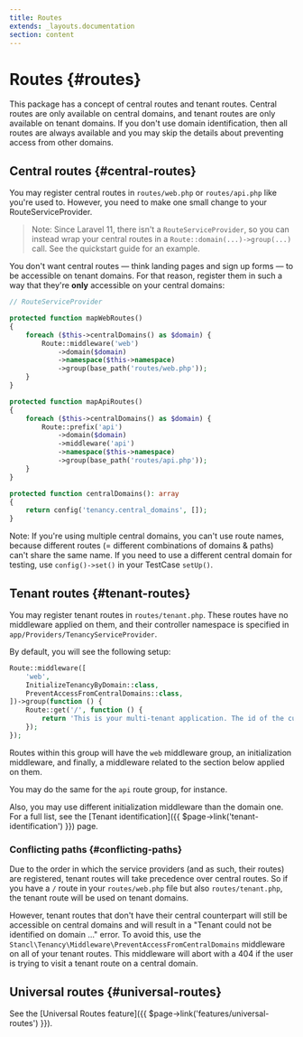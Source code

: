 ```yaml
---
title: Routes
extends: _layouts.documentation
section: content
---
```


# Routes {#routes}

This package has a concept of central routes and tenant routes. Central routes are only available on central domains, and tenant routes are only available on tenant domains. If you don't use domain identification, then all routes are always available and you may skip the details about preventing access from other domains.

## Central routes {#central-routes}

You may register central routes in `routes/web.php` or `routes/api.php` like you're used to. However, you need to make one small change to your RouteServiceProvider.

> Note: Since Laravel 11, there isn't a `RouteServiceProvider`, so you can instead wrap your central routes in a `Route::domain(...)->group(...)` call. See the quickstart guide for an example.

You don't want central routes — think landing pages and sign up forms — to be accessible on tenant domains. For that reason, register them in such a way that they're **only** accessible on your central domains:

```php
// RouteServiceProvider

protected function mapWebRoutes()
{
    foreach ($this->centralDomains() as $domain) {
        Route::middleware('web')
            ->domain($domain)
            ->namespace($this->namespace)
            ->group(base_path('routes/web.php'));
    }
}

protected function mapApiRoutes()
{
    foreach ($this->centralDomains() as $domain) {
        Route::prefix('api')
            ->domain($domain)
            ->middleware('api')
            ->namespace($this->namespace)
            ->group(base_path('routes/api.php'));
    }
}

protected function centralDomains(): array
{
    return config('tenancy.central_domains', []);
}
```

Note: If you're using multiple central domains, you can't use route names, because different routes (= different combinations of domains & paths) can't share the same name. If you need to use a different central domain for testing, use `config()->set()` in your TestCase `setUp()`.

## Tenant routes {#tenant-routes}

You may register tenant routes in `routes/tenant.php`. These routes have no middleware applied on them, and their controller namespace is specified in `app/Providers/TenancyServiceProvider`.

By default, you will see the following setup:

```php
Route::middleware([
    'web',
    InitializeTenancyByDomain::class,
    PreventAccessFromCentralDomains::class,
])->group(function () {
    Route::get('/', function () {
        return 'This is your multi-tenant application. The id of the current tenant is ' . tenant('id');
    });
});
```

Routes within this group will have the `web` middleware group, an initialization middleware, and finally, a middleware related to the section below applied on them.

You may do the same for the `api` route group, for instance.

Also, you may use different initialization middleware than the domain one. For a full list, see the [Tenant identification]({{ $page->link('tenant-identification') }}) page.

### Conflicting paths {#conflicting-paths}

Due to the order in which the service providers (and as such, their routes) are registered, tenant routes will take precedence over central routes. So if you have a `/` route in your `routes/web.php` file but also `routes/tenant.php`, the tenant route will be used on tenant domains.

However, tenant routes that don't have their central counterpart will still be accessible on central domains and will result in a "Tenant could not be identified on domain ..." error. To avoid this, use the `Stancl\Tenancy\Middleware\PreventAccessFromCentralDomains` middleware on all of your tenant routes. This middleware will abort with a 404 if the user is trying to visit a tenant route on a central domain.

## Universal routes {#universal-routes}

See the [Universal Routes feature]({{ $page->link('features/universal-routes') }}).
